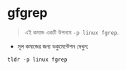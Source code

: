 # gfgrep

> এই কমান্ড একটি উপনাম `-p linux fgrep`.

- মূল কমান্ডের জন্য ডকুমেন্টেশন দেখুন:

`tldr -p linux fgrep`
